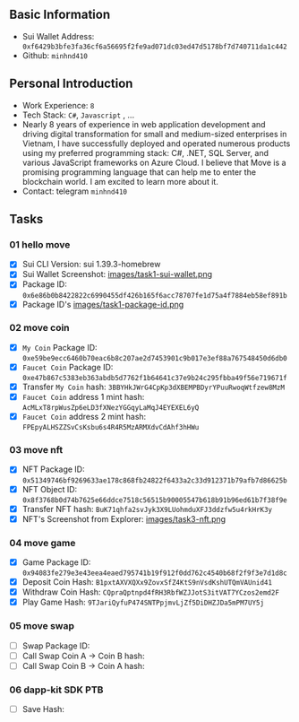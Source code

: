 ## Basic Information
- Sui Wallet Address: `0xf6429b3bfe3fa36cf6a56695f2fe9ad071dc03ed47d5178bf7d740711da1c442`
- Github: `minhnd410`

## Personal Introduction
- Work Experience: `8`
- Tech Stack: `C#`, `Javascript` , ...
- Nearly 8 years of experience in web application development and driving digital transformation for small and medium-sized enterprises in Vietnam, I have successfully deployed and operated numerous products using my preferred programming stack: C#, .NET, SQL Server, and various JavaScript frameworks on Azure Cloud. I believe that Move is a promising programming language that can help me to enter the blockchain world. I am excited to learn more about it.
- Contact: telegram `minhnd410`

## Tasks

### 01 hello move
- [x] Sui CLI Version: sui 1.39.3-homebrew
- [x] Sui Wallet Screenshot: [images/task1-sui-wallet.png](./images/task1-sui-wallet.png)
- [x] Package ID: `0x6e86b0b8422822c6990455df426b165f6acc78707fe1d75a4f7884eb58ef891b`
- [x] Package ID's [images/task1-package-id.png](./images/task1-package-id.png)

### 02 move coin
- [x] `My Coin` Package ID: `0xe59be9ecc6460b70eac6b8c207ae2d7453901c9b017e3ef88a767548450d6db0`
- [x] `Faucet Coin` Package ID: `0xe47b867c5383eb363abdb5d7762f1b64641c37e9b24c295fbba49f56e719671f`
- [x] Transfer `My Coin` hash: `3BBYHkJWrG4CpKp3dXBEMPBDyrYPuuRwoqWtfzew8MzM`
- [x] `Faucet Coin` address 1 mint hash: `AcMLxT8rpWusZp6eLD3fXNezYGGqyLaMqJ4EYEXEL6yQ`
- [x] `Faucet Coin` address 2 mint hash: `FPEpyALHSZZSvCsKsbu6s4R4R5MzARMXdvCdAhf3hHWu`

### 03 move nft
- [x] NFT Package ID: `0x51349746bf9269633ae178c868fb24822f6433a2c33d912371b79afb7d86625b`
- [x] NFT Object ID: `0x8f3768b0d74b7625e66ddce7518c56515b90005547b618b91b96ed61b7f38f9e`
- [x] Transfer NFT hash: `BuK71qhfa2svJyk3X9LUohmduXFJ3ddzfw5u4rkHrK3y`
- [x] NFT's Screenshot from Explorer: [images/task3-nft.png](./images/task3-nft.png)

### 04 move game
- [x] Game Package ID: `0x94083fe279e3e43eea4eaed795741b19f912f0dd762c4540b68f2f9f3e7d1d8c`
- [x] Deposit Coin Hash: `B1pxtAXVXQXx9ZovxSfZ4KtS9nVsdKshUTQmVAUnid41`
- [x] Withdraw Coin Hash: `CQpraQptnpd4fRH3RbfWZJJotS3itVAT7YCzos2emd2F`
- [x] Play Game Hash: `9TJariQyfuP474SNTPpjmvLjZf5DiDHZJDa5mPM7UY5j`

### 05 move swap
- [ ] Swap Package ID:
- [ ] Call Swap Coin A -> Coin B hash:
- [ ] Call Swap Coin B -> Coin A hash:

### 06 dapp-kit SDK PTB
- [ ] Save Hash:
